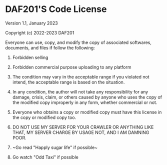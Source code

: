 # DAF201'S Code License

Version 1.1, January 2023

Copyright (c) 2022-2023 DAF201

Everyone can use, copy, and modify the copy of associated softwares, documents, and files if follow the following:

1. Forbidden selling

2. Forbidden commercial purpose uploading to any platform

3. The condition may vary in the acceptable range if you violated not intend, the acceptable range is based on the situation.

4. In any condition, the author will not take any responsibility for any damage, crisis, claim, or others caused by anyone who uses the copy of the modified copy improperly in any form, whether commercial or not.

5. Everyone who obtains a copy or modified copy must have this license in the copy or modified copy too.

6. DO NOT USE MY SERVER FOR YOUR CRAWLER OR ANYTHING LIKE THAT, MY SERVER CHARGE BY USAGE NOT, AND I AM DAMNING POOR.

7. ~Go read "Happly sugar life" if possible~

8. Go watch "Odd Taxi" if possible
